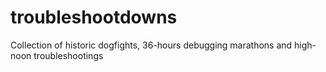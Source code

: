 # troubleshootdowns
Collection of historic dogfights, 36-hours debugging marathons and high-noon troubleshootings
